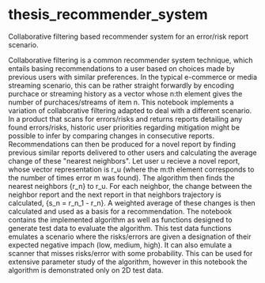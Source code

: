 # thesis_recommender_system
Collaborative filtering based recommender system for an error/risk report scenario.

Collaborative filtering is a common recommender system technique, which entails basing recommendations to a user based on choices made by previous users with similar preferences. In the typical e-commerce or media streaming scenario, this can be rather straight forwardly by encoding purchace or streaming history as a vector whose n:th element gives the number of purchaces/streams of item n.  This notebook implements a variation of collaborative filtering adapted to deal with a different scenario. In a product that scans for errors/risks and returns reports detailing any found errors/risks, historic user priorities regarding mitigation might be possible to infer by comparing changes in consecutive reports. Recommendations can then be produced for a novel report by finding previous similar reports delivered to other users and calculating the average change of these "nearest neighbors". Let user u recieve a novel report, whose vector representation is r_u (where the m:th element corresponds to the number of times error m was found). The algorithm then finds the nearest neighbors {r_n} to r_u. For each neighbor, the change between the neighbor report and the next report in that neighbors trajectory is calculated, {s_n = r_n_1 - r_n}. A weighted average of these changes is then calculated and used as a basis for a recommendation.  The notebook contains the implemented algorithm as well as functions designed to generate test data to evaluate the algorithm. This test data functions emulates a scenario where the risks/errors are given a designation of their expected negative impach (low, medium, high). It can also emulate a scanner that misses risks/error with some probability. This can be used for extensive parameter study of the algorithm, however in this notebook the algorithm is demonstrated only on 2D test data.
